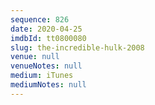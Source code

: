 ```yaml
---
sequence: 826
date: 2020-04-25
imdbId: tt0800080
slug: the-incredible-hulk-2008
venue: null
venueNotes: null
medium: iTunes
mediumNotes: null
---
```

